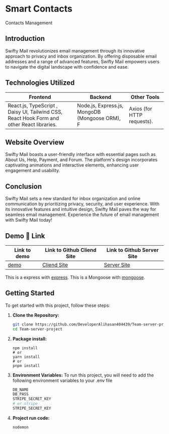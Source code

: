 

# Smart Contacts 

Contacts Management

## Introduction

Swifty Mail revolutionizes email management through its innovative approach to privacy and inbox organization. By offering disposable email addresses and a range of advanced features, Swifty Mail empowers users to navigate the digital landscape with confidence and ease.


## Technologies Utilized

| Frontend                                                                                                            | Backend                                                                                                                                                                          | Other Tools                                   |
| ------------------------------------------------------------------------------------------------------------------- | -------------------------------------------------------------------------------------------------------------------------------------------------------------------------------- | --------------------------------------------- |
| React.js, TypeScript , Daisy UI, Tailwind CSS,  React Hook Form and other React libraries. | Node.js, Express.js, MongoDB (Mongoose ORM), F | Axios (for HTTP requests). |

## Website Overview

Swifty Mail boasts a user-friendly interface with essential pages such as About Us, Help, Payment, and Forum. The platform's design incorporates captivating animations and interactive elements, enhancing user engagement and usability.

## Conclusion

Swifty Mail sets a new standard for inbox organization and online communication by prioritizing privacy, security, and user experience. With its innovative features and intuitive design, Swifty Mail paves the way for seamless email management. Experience the future of email management with Swifty Mail today!

## Demo 🔗 Link

| Link to demo                             | Link to Github Cliend Site                                                    | Link to Github Server Site                                                     |
| ---------------------------------------- | ----------------------------------------------------------------------------- | ------------------------------------------------------------------------------ |
| [demo](https://super-cascaron-07d112.netlify.app) | [Cliend Site](https://github.com/DeveloperAlihasan404439/Team-client-project) | [Server Site](https://github.com/DeveloperAlihasan404439/Team-server-project-) |

This is a express with [express](https://expressjs.com).
This is a Mongoose with [mongoose](https://mongoosejs.com).

## Getting Started

To get started with this project, follow these steps:

1. **Clone the Repository:**
   ```bash
   git clone https://github.com/DeveloperAlihasan404439/Team-server-project
   cd Team-server-project
   ```
2. **Package install:**
   ```
   npm install
   # or
   yarn install
   # or
   pnpm install
   ```
3. **Environment Variables:**
   To run this project, you will need to add the following environment variables to your .env file <br>

   ```bash
   DB_NAME
   DB_PASS
   STRIPE_SECRET_KEY
   # or stripe
   STRIPE_SECRET_KEY

   ```

4. **Project run code:**
   ```
   nodemon
   ```
